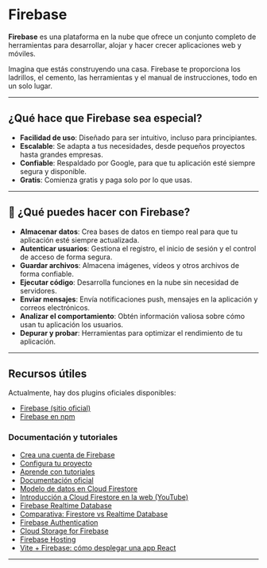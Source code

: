 # Firebase

**Firebase** es una plataforma en la nube que ofrece un conjunto completo de herramientas para desarrollar, alojar y hacer crecer aplicaciones web y móviles.

Imagina que estás construyendo una casa. Firebase te proporciona los ladrillos, el cemento, las herramientas y el manual de instrucciones, todo en un solo lugar.

---

##  ¿Qué hace que Firebase sea especial?

- **Facilidad de uso**: Diseñado para ser intuitivo, incluso para principiantes.  
- **Escalable**: Se adapta a tus necesidades, desde pequeños proyectos hasta grandes empresas.  
- **Confiable**: Respaldado por Google, para que tu aplicación esté siempre segura y disponible.  
- **Gratis**: Comienza gratis y paga solo por lo que usas.  

---

## 🔧 ¿Qué puedes hacer con Firebase?

- **Almacenar datos**: Crea bases de datos en tiempo real para que tu aplicación esté siempre actualizada.  
- **Autenticar usuarios**: Gestiona el registro, el inicio de sesión y el control de acceso de forma segura.  
- **Guardar archivos**: Almacena imágenes, vídeos y otros archivos de forma confiable.  
- **Ejecutar código**: Desarrolla funciones en la nube sin necesidad de servidores.  
- **Enviar mensajes**: Envía notificaciones push, mensajes en la aplicación y correos electrónicos.  
- **Analizar el comportamiento**: Obtén información valiosa sobre cómo usan tu aplicación los usuarios.  
- **Depurar y probar**: Herramientas para optimizar el rendimiento de tu aplicación.  

---

##  Recursos útiles

Actualmente, hay dos plugins oficiales disponibles:

- [Firebase (sitio oficial)](https://firebase.google.com/)
- [Firebase en npm](https://www.npmjs.com/package/firebase)

###  Documentación y tutoriales

- [Crea una cuenta de Firebase](https://firebase.google.com/)  
- [Configura tu proyecto](https://firebase.google.com/docs/web/setup)  
- [Aprende con tutoriales](https://firebase.google.com/docs/guides)  
- [Documentación oficial](https://firebase.google.com/docs)  
- [Modelo de datos en Cloud Firestore](https://firebase.google.com/docs/firestore/data-model#hierarchical-data)  
- [Introducción a Cloud Firestore en la web (YouTube)](https://www.youtube.com/watch?v=BjtxPj6jRM8&ab_channel=Firebase)  
- [Firebase Realtime Database](https://firebase.google.com/docs/database)  
- [Comparativa: Firestore vs Realtime Database](https://firebase.google.com/docs/database/rtdb-vs-firestore)  
- [Firebase Authentication](https://firebase.google.com/docs/auth)  
- [Cloud Storage for Firebase](https://firebase.google.com/docs/storage)  
- [Firebase Hosting](https://firebase.google.com/docs/hosting)  
- [Vite + Firebase: cómo desplegar una app React](https://medium.com/@rajdeepmallick999/vite-firebase-how-to-deploy-react-app-5e5090730147)  

---
 
 

